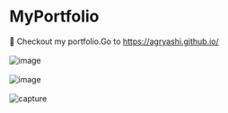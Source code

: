 # MyPortfolio
🎯 Checkout my portfolio.Go to https://agryashi.github.io/ <br> <br>
![image](https://user-images.githubusercontent.com/26721853/32120637-04a452fc-bb77-11e7-9e59-2750bb341b6e.png) <br> <br>
![image](https://user-images.githubusercontent.com/26721853/32120691-44543dea-bb77-11e7-895e-0fc12f1a9926.png) <br> <br>
![capture](https://user-images.githubusercontent.com/26721853/32328072-be987e96-bffe-11e7-88cc-ca75ab2fd463.PNG) <br><br>



